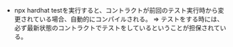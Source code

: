 - npx hardhat testを実行すると、コントラクトが前回のテスト実行時から変更されている場合、自動的にコンパイルされる。
=> テストをする時には、必ず最新状態のコントラクトでテストをしているということが担保されている。